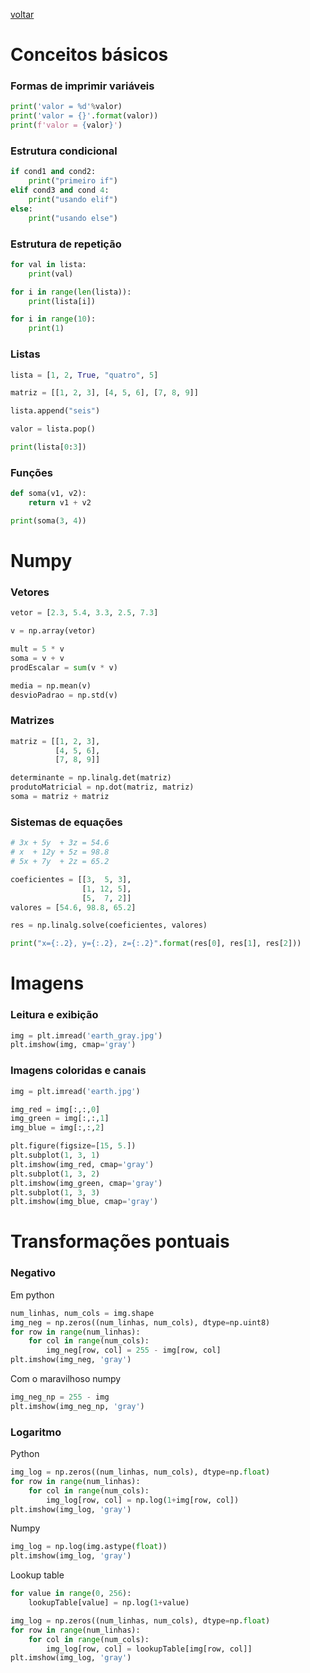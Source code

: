 [voltar](index.md/)
# Conceitos básicos

### Formas de imprimir variáveis

```python
print('valor = %d'%valor)
print('valor = {}'.format(valor))
print(f'valor = {valor}')
```

### Estrutura condicional

```python
if cond1 and cond2:
    print("primeiro if")
elif cond3 and cond 4:
    print("usando elif")
else:
    print("usando else")
```

### Estrutura de repetição

```python
for val in lista:
    print(val)

for i in range(len(lista)):
    print(lista[i])

for i in range(10):
    print(1)
```

### Listas

```python
lista = [1, 2, True, "quatro", 5]

matriz = [[1, 2, 3], [4, 5, 6], [7, 8, 9]]

lista.append("seis")

valor = lista.pop()

print(lista[0:3])
```

### Funções

```python
def soma(v1, v2):
    return v1 + v2

print(soma(3, 4))
```

# Numpy

### Vetores

```python
vetor = [2.3, 5.4, 3.3, 2.5, 7.3]

v = np.array(vetor)

mult = 5 * v
soma = v + v
prodEscalar = sum(v * v)

media = np.mean(v)
desvioPadrao = np.std(v)
```

### Matrizes

```python
matriz = [[1, 2, 3],
          [4, 5, 6],
          [7, 8, 9]]

determinante = np.linalg.det(matriz)
produtoMatricial = np.dot(matriz, matriz)
soma = matriz + matriz
```

### Sistemas de equações

```python
# 3x + 5y  + 3z = 54.6
# x  + 12y + 5z = 98.8
# 5x + 7y  + 2z = 65.2

coeficientes = [[3,  5, 3],
                [1, 12, 5],
                [5,  7, 2]]
valores = [54.6, 98.8, 65.2]

res = np.linalg.solve(coeficientes, valores)

print("x={:.2}, y={:.2}, z={:.2}".format(res[0], res[1], res[2]))
```

# Imagens

### Leitura e exibição

```python
img = plt.imread('earth_gray.jpg')
plt.imshow(img, cmap='gray')
```

### Imagens coloridas e canais

```python
img = plt.imread('earth.jpg')

img_red = img[:,:,0]
img_green = img[:,:,1]
img_blue = img[:,:,2]

plt.figure(figsize=[15, 5.])
plt.subplot(1, 3, 1)
plt.imshow(img_red, cmap='gray')
plt.subplot(1, 3, 2)
plt.imshow(img_green, cmap='gray')
plt.subplot(1, 3, 3)
plt.imshow(img_blue, cmap='gray')
```

# Transformações pontuais

### Negativo

Em python
```python
num_linhas, num_cols = img.shape
img_neg = np.zeros((num_linhas, num_cols), dtype=np.uint8)
for row in range(num_linhas):
    for col in range(num_cols):
        img_neg[row, col] = 255 - img[row, col]
plt.imshow(img_neg, 'gray')
```

Com o maravilhoso numpy
```python
img_neg_np = 255 - img
plt.imshow(img_neg_np, 'gray')
```

### Logaritmo

Python
```python
img_log = np.zeros((num_linhas, num_cols), dtype=np.float)
for row in range(num_linhas):
    for col in range(num_cols):
        img_log[row, col] = np.log(1+img[row, col])
plt.imshow(img_log, 'gray')
```

Numpy
```python
img_log = np.log(img.astype(float))
plt.imshow(img_log, 'gray')
```

Lookup table
```python
for value in range(0, 256):
    lookupTable[value] = np.log(1+value)

img_log = np.zeros((num_linhas, num_cols), dtype=np.float)
for row in range(num_linhas):
    for col in range(num_cols):
        img_log[row, col] = lookupTable[img[row, col]]
plt.imshow(img_log, 'gray')
```
